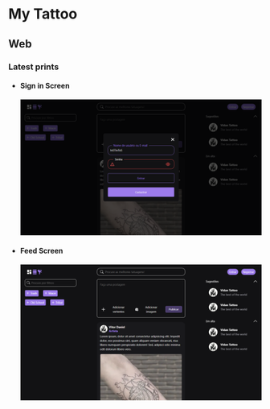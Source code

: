 # My Tattoo

## Web

### Latest prints

- #### Sign in Screen

  ![Sign in screen](./public/temp/prints/sign-in.png)

- #### Feed Screen
  ![Feed screen](./public/temp/prints/feed.png)

